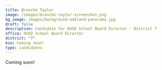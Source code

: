```yaml
---
title: Bronché Taylor
image: /images/bronche-taylor-screenshot.png
bg_image: images/background-oakland-panorama.jpg
draft: false
description: Candidate for OUSD School Board Director - District 7
office: OUSD School Board Director
district: "7"
bio: Coming soon!
type: candidates
---
```

Coming soon!